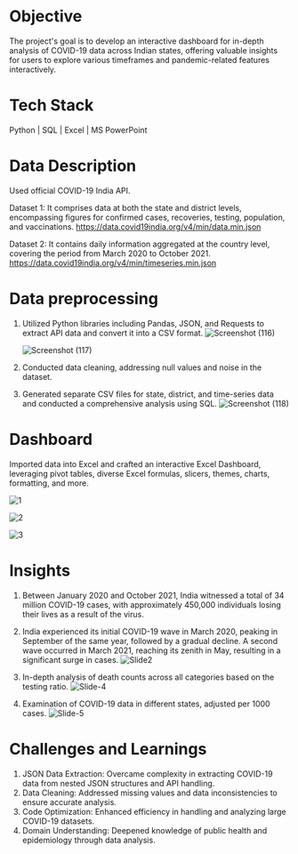 # Objective

The project's goal is to develop an interactive dashboard for in-depth analysis of COVID-19 data across Indian states, offering valuable insights for users to explore various timeframes and pandemic-related features interactively.


# Tech Stack

Python | SQL | Excel | MS PowerPoint


# Data Description

Used official COVID-19 India API.

Dataset 1: It comprises data at both the state and district levels, encompassing figures for confirmed cases, recoveries, testing, population, and vaccinations.
https://data.covid19india.org/v4/min/data.min.json

Dataset 2: It contains daily information aggregated at the country level, covering the period from March 2020 to October 2021.
https://data.covid19india.org/v4/min/timeseries.min.json


# Data preprocessing

1. Utilized Python libraries including Pandas, JSON, and Requests to extract API data and convert it into a CSV format.
    ![Screenshot (116)](https://github.com/MinalJain17/Exploratory_Analysis_Covid19/assets/132137245/a96e6366-4277-4547-b995-f4efd24236fa)

    ![Screenshot (117)](https://github.com/MinalJain17/Exploratory_Analysis_Covid19/assets/132137245/1d5c38d1-410c-4be0-8efe-b55e9a6263ed)

2. Conducted data cleaning, addressing null values and noise in the dataset.
3. Generated separate CSV files for state, district, and time-series data and conducted a comprehensive analysis using SQL.
    ![Screenshot (118)](https://github.com/MinalJain17/Exploratory_Analysis_Covid19/assets/132137245/8a3fced1-b566-4d25-8010-584c9aef0954)


# Dashboard

Imported data into Excel and crafted an interactive Excel Dashboard, leveraging pivot tables, diverse Excel formulas, slicers, themes, charts, formatting, and more.

   ![1](https://github.com/MinalJain17/Covid19-India/assets/132137245/0012ee22-5bc9-4932-a8d7-2159fcc85c6b)

   ![2](https://github.com/MinalJain17/Covid19-India/assets/132137245/0b91f0bf-a31d-4a52-9898-953febcd9fbb)

   ![3](https://github.com/MinalJain17/Covid19-India/assets/132137245/40cedf1e-f087-4a92-9cea-76f1d6a30fbb)


# Insights

1. Between January 2020 and October 2021, India witnessed a total of 34 million COVID-19 cases, with approximately 450,000 individuals losing their lives as a result of the virus.
2. India experienced its initial COVID-19 wave in March 2020, peaking in September of the same year, followed by a gradual decline. A second wave occurred in March 2021, reaching its zenith in May, resulting in a significant surge in cases.
   ![Slide2](https://github.com/MinalJain17/Exploratory_Analysis_Covid19/assets/132137245/5a7783f6-d638-41b4-9be4-53bb524f46d3)

3. In-depth analysis of death counts across all categories based on the testing ratio.
   ![Slide-4](https://github.com/MinalJain17/Exploratory_Analysis_Covid19/assets/132137245/004229f7-cb6b-4059-87ab-7668eb3e758a)

4. Examination of COVID-19 data in different states, adjusted per 1000 cases.
   ![Slide-5](https://github.com/MinalJain17/Exploratory_Analysis_Covid19/assets/132137245/8383ec26-b02a-4016-89ad-5f544d4f02c3)


# Challenges and Learnings

1. JSON Data Extraction: Overcame complexity in extracting COVID-19 data from nested JSON structures and API handling.
2. Data Cleaning: Addressed missing values and data inconsistencies to ensure accurate analysis.
3. Code Optimization: Enhanced efficiency in handling and analyzing large COVID-19 datasets.
4. Domain Understanding: Deepened knowledge of public health and epidemiology through data analysis.
